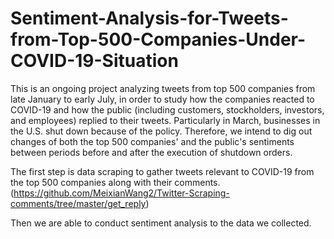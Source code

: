 # Sentiment-Analysis-for-Tweets-from-Top-500-Companies-Under-COVID-19-Situation

This is an ongoing project analyzing tweets from top 500 companies from late January to early July, in order to study how the companies reacted to COVID-19 and how the public (including customers, stockholders, investors, and employees) replied to their tweets. Particularly in March, businesses in the U.S. shut down because of the policy. Therefore, we intend to dig out changes of both the top 500 companies' and the public's sentiments between periods before and after the execution of shutdown orders.

The first step is data scraping to gather tweets relevant to COVID-19 from the top 500 companies along with their comments. (https://github.com/MeixianWang2/Twitter-Scraping-comments/tree/master/get_reply)

Then we are able to conduct sentiment analysis to the data we collected.
